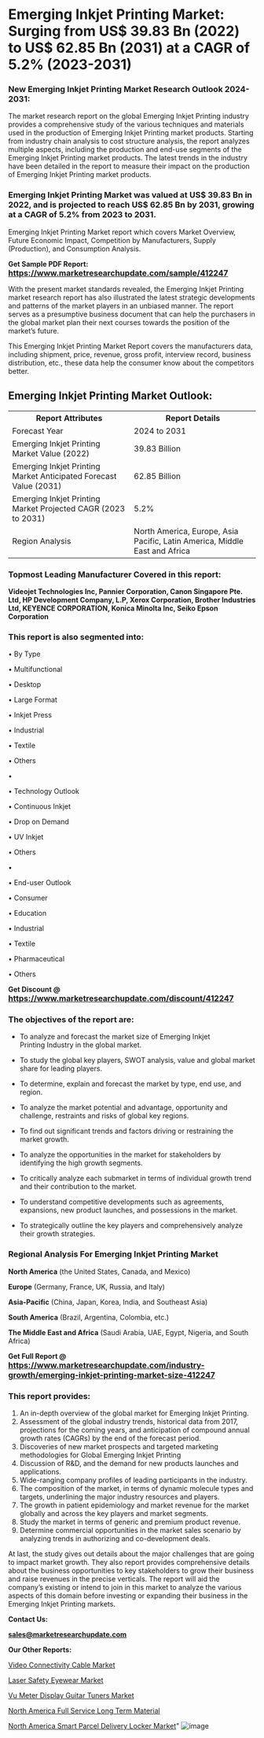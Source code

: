 # Emerging Inkjet Printing Market: Surging from US$ 39.83 Bn (2022) to US$ 62.85 Bn (2031) at a CAGR of 5.2% (2023-2031)

<strong><h3>New Emerging Inkjet Printing Market Research Outlook 2024-2031:</h3></strong>

The market research report on the global Emerging Inkjet Printing industry provides a comprehensive study of the various techniques and materials used in the production of Emerging Inkjet Printing market products. Starting from industry chain analysis to cost structure analysis, the report analyzes multiple aspects, including the production and end-use segments of the Emerging Inkjet Printing market products. The latest trends in the industry have been detailed in the report to measure their impact on the production of Emerging Inkjet Printing market products.

<strong><h3>Emerging Inkjet Printing Market was valued at US$ 39.83 Bn in 2022, and is projected to reach US$ 62.85 Bn by 2031, growing at a CAGR of 5.2% from 2023 to 2031.</h3></strong>

Emerging Inkjet Printing Market report which covers Market Overview, Future Economic Impact, Competition by Manufacturers, Supply (Production), and Consumption Analysis.

<strong>Get Sample PDF Report: <a href=https://www.marketresearchupdate.com/sample/412247><font size=3 color=#0000ff>https://www.marketresearchupdate.com/sample/412247</font></a></strong>

With the present market standards revealed, the Emerging Inkjet Printing market research report has also illustrated the latest strategic developments and patterns of the market players in an unbiased manner. The report serves as a presumptive business document that can help the purchasers in the global market plan their next courses towards the position of the market’s future.

This Emerging Inkjet Printing Market Report covers the manufacturers data, including shipment, price, revenue, gross profit, interview record, business distribution, etc., these data help the consumer know about the competitors better.

<html>
<body>

<h2>Emerging Inkjet Printing Market Outlook:</h2>

<table>
  <tr>
    <th>Report Attributes</th>
    <th>Report Details</th>
  </tr>
  <tr>
    <td>Forecast Year</td>
    <td>2024 to 2031</td>
  </tr>
  <tr>
    <td>Emerging Inkjet Printing Market Value (2022)</td>
    <td>39.83 Billion</td>
  </tr>
  <tr>
    <td>Emerging Inkjet Printing Market Anticipated Forecast Value (2031)</td>
    <td>62.85 Billion</td>
  </tr>
  <tr>
    <td>Emerging Inkjet Printing Market Projected CAGR (2023 to 2031)</td>
    <td>5.2%</td>
  </tr>
  <tr>
    <td>Region Analysis</td>
    <td>North America, Europe, Asia Pacific, Latin America, Middle East and Africa</td>
  </tr>
</table>

</body>
</html>

<strong><h3>Topmost Leading Manufacturer Covered in this report:</h3></strong>

<strong>Videojet Technologies Inc, Pannier Corporation, Canon Singapore Pte. Ltd, HP Development Company, L.P, Xerox Corporation, Brother Industries Ltd, KEYENCE CORPORATION, Konica Minolta Inc, Seiko Epson Corporation</strong>

<strong><h3>This report is also segmented into:</h3></strong>

• By Type

• Multifunctional

• Desktop

• Large Format

• Inkjet Press

• Industrial

• Textile

• Others

• 

• Technology Outlook

• Continuous Inkjet

• Drop on Demand

• UV Inkjet

• Others

• 

• End-user Outlook

• Consumer

• Education

• Industrial

• Textile

• Pharmaceutical

• Others

<strong>Get Discount @ <a href=https://www.marketresearchupdate.com/discount/412247><font size=3 color=#0000ff>https://www.marketresearchupdate.com/discount/412247</font></a></strong>

<strong><h3>The objectives of the report are:</h3></strong>

- To analyze and forecast the market size of Emerging Inkjet Printing Industry in the global market.

- To study the global key players, SWOT analysis, value and global market share for leading players.

- To determine, explain and forecast the market by type, end use, and region.

- To analyze the market potential and advantage, opportunity and challenge, restraints and risks of global key regions.

- To find out significant trends and factors driving or restraining the market growth.

- To analyze the opportunities in the market for stakeholders by identifying the high growth segments.

- To critically analyze each submarket in terms of individual growth trend and their contribution to the market.

- To understand competitive developments such as agreements, expansions, new product launches, and possessions in the market.

- To strategically outline the key players and comprehensively analyze their growth strategies.

<strong><h3>Regional Analysis For Emerging Inkjet Printing Market</h3></strong>

<strong>North America</strong> (the United States, Canada, and Mexico)

<strong>Europe</strong> (Germany, France, UK, Russia, and Italy)

<strong>Asia-Pacific</strong> (China, Japan, Korea, India, and Southeast Asia)

<strong>South America</strong> (Brazil, Argentina, Colombia, etc.)

<strong>The Middle East and Africa</strong> (Saudi Arabia, UAE, Egypt, Nigeria, and South Africa)

<strong>Get Full Report @ <a href=https://www.marketresearchupdate.com/industry-growth/emerging-inkjet-printing-market-size-412247><font size=3 color=#0000ff>https://www.marketresearchupdate.com/industry-growth/emerging-inkjet-printing-market-size-412247</font></a></strong>

<strong><h3>This report provides:</h3></strong>
<ol>
  <li>An in-depth overview of the global market for Emerging Inkjet Printing.</li>
  <li>Assessment of the global industry trends, historical data from 2017, projections for the coming years, and anticipation of compound annual growth rates (CAGRs) by the end of the forecast period.</li>
  <li>Discoveries of new market prospects and targeted marketing methodologies for Global Emerging Inkjet Printing</li>
  <li>Discussion of R&amp;D, and the demand for new products launches and applications.</li>
  <li>Wide-ranging company profiles of leading participants in the industry.</li>
  <li>The composition of the market, in terms of dynamic molecule types and targets, underlining the major industry resources and players.</li>
  <li>The growth in patient epidemiology and market revenue for the market globally and across the key players and market segments.</li>
  <li>Study the market in terms of generic and premium product revenue.</li>
  <li>Determine commercial opportunities in the market sales scenario by analyzing trends in authorizing and co-development deals.</li>
</ol>

At last, the study gives out details about the major challenges that are going to impact market growth. They also report provides comprehensive details about the business opportunities to key stakeholders to grow their business and raise revenues in the precise verticals. The report will aid the company’s existing or intend to join in this market to analyze the various aspects of this domain before investing or expanding their business in the Emerging Inkjet Printing markets.

<strong>Contact Us:</strong>

<strong>sales@marketresearchupdate.com</strong>

<strong>Our Other Reports:</strong>

<a href=https://www.linkedin.com/pulse/video-connectivity-cable-market-witness-huge>Video Connectivity Cable Market</a>

<a href=https://www.linkedin.com/pulse/laser-safety-eyewear-market-2023-top-key-players>Laser Safety Eyewear Market</a>

<a href=https://www.linkedin.com/pulse/vu-meter-display-guitar-tuners-market-2023-remarking>Vu Meter Display Guitar Tuners Market</a>

<a href=https://www.linkedin.com/pulse/north-america-full-service-long-term-material>North America Full Service Long Term Material</a>

<a href=https://www.linkedin.com/pulse/north-america-smart-parcel-delivery-locker-market-1f>North America Smart Parcel Delivery Locker Market</a>"
![image](https://github.com/Ankan-2/Market-Research-News/assets/158291571/2aa25d2f-87e3-4dd7-9072-06ee0b4d935b)
